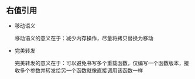 右值引用
----

- 移动语义

  移动语义的意义在于：减少内存操作，尽量将拷贝替换为移动

- 完美转发

  完美转发的意义在于：可以避免书写多个重载函数，仅编写一个函数版本，接收多个参数并转发给另一个函数就像直接调用该函数一样
